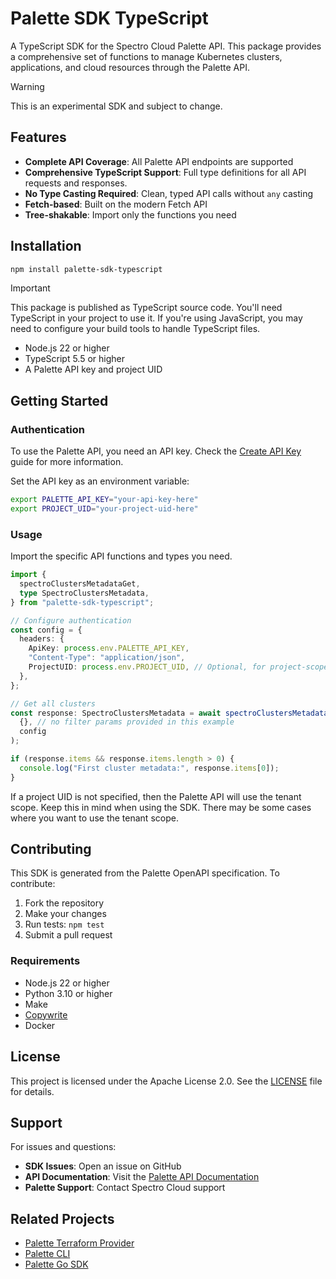 # Palette SDK TypeScript

A TypeScript SDK for the Spectro Cloud Palette API. This package provides a comprehensive set of functions to manage Kubernetes clusters, applications, and cloud resources through the Palette API.

> [!WARNING]
> This is an experimental SDK and subject to change.

## Features

- **Complete API Coverage**: All Palette API endpoints are supported
- **Comprehensive TypeScript Support**: Full type definitions for all API requests and responses.
- **No Type Casting Required**: Clean, typed API calls without `any` casting
- **Fetch-based**: Built on the modern Fetch API
- **Tree-shakable**: Import only the functions you need

## Installation

```bash
npm install palette-sdk-typescript
```

> [!IMPORTANT]
> This package is published as TypeScript source code. You'll need TypeScript in your project to use it. If you're using JavaScript, you may need to configure your build tools to handle TypeScript files.

- Node.js 22 or higher
- TypeScript 5.5 or higher
- A Palette API key and project UID

## Getting Started

### Authentication

To use the Palette API, you need an API key. Check the [Create API Key](https://docs.spectrocloud.com/user-management/authentication/api-key/create-api-key/) guide for more information.

Set the API key as an environment variable:

```bash
export PALETTE_API_KEY="your-api-key-here"
export PROJECT_UID="your-project-uid-here"
```

### Usage

Import the specific API functions and types you need.

```typescript
import {
  spectroClustersMetadataGet,
  type SpectroClustersMetadata,
} from "palette-sdk-typescript";

// Configure authentication
const config = {
  headers: {
    ApiKey: process.env.PALETTE_API_KEY,
    "Content-Type": "application/json",
    ProjectUID: process.env.PROJECT_UID, // Optional, for project-scoped requests
  },
};

// Get all clusters
const response: SpectroClustersMetadata = await spectroClustersMetadataGet(
  {}, // no filter params provided in this example
  config
);

if (response.items && response.items.length > 0) {
  console.log("First cluster metadata:", response.items[0]);
}
```

If a project UID is not specified, then the Palette API will use the tenant scope. Keep this in mind when using the SDK. There may be some cases where you want to use the tenant scope.

## Contributing

This SDK is generated from the Palette OpenAPI specification. To contribute:

1. Fork the repository
2. Make your changes
3. Run tests: `npm test`
4. Submit a pull request

### Requirements

- Node.js 22 or higher
- Python 3.10 or higher
- Make
- [Copywrite](https://github.com/hashicorp/copywrite)
- Docker

## License

This project is licensed under the Apache License 2.0. See the [LICENSE](LICENSE) file for details.

## Support

For issues and questions:

- **SDK Issues**: Open an issue on GitHub
- **API Documentation**: Visit the [Palette API Documentation](https://docs.spectrocloud.com/api/)
- **Palette Support**: Contact Spectro Cloud support

## Related Projects

- [Palette Terraform Provider](https://github.com/spectrocloud/terraform-provider-spectrocloud)
- [Palette CLI](https://github.com/spectrocloud/palette-cli)
- [Palette Go SDK](https://github.com/spectrocloud/palette-sdk-go)
